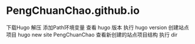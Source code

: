 # PengChuanChao.github.io
下载Hugo 解压
添加Path环境变量
查看 hugo 版本 执行 hugo version
创建站点项目 hugo new site PengChuanChao
查看新创建的站点项目结构 执行 dir